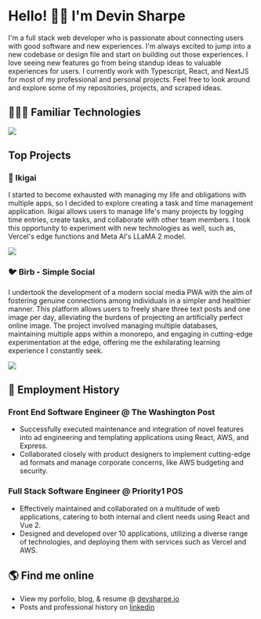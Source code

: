 # Hello! 👋🏽 I'm Devin Sharpe

I'm a full stack web developer who is passionate about connecting users with good software and new experiences. I'm always excited to jump into a new codebase or design file and start on building out those experiences. I love seeing new features go from being standup ideas to valuable experiences for users. I currently work with Typescript, React, and NextJS for most of my professional and personal projects. Feel free to look around and explore some of my repositories, projects, and scraped ideas.

## 👨🏽‍💻 Familiar Technologies

<p>
  <a href="https://skillicons.dev">
    <img src="https://skillicons.dev/icons?i=aws,babel,css,django,docker,firebase,git,github,haskell,html,js,jest,mongodb,nextjs,nodejs,nuxtjs,postgres,prisma,react,redux,sass,tailwind,ts,vercel,vue" />
  </a>
</p>

## Top Projects

### 🌸 Ikigai

I started to become exhausted with managing my life and obligations with multiple apps, so I decided to explore creating a task and time management application. Ikigai allows users to manage life's many projects by logging time entries, create tasks, and collaborate with other team members. I took this opportunity to experiment with new technologies as well, such as, Vercel's edge functions and Meta AI's LLaMA 2 model.

<p>
  <a href="https://skillicons.dev">
    <img src="https://skillicons.dev/icons?i=nextjs,react,tailwind,ts,vercel" />
  </a>
</p>

### 🐦 Birb - Simple Social

I undertook the development of a modern social media PWA with the aim of fostering genuine connections among individuals in a simpler and healthier manner. This platform allows users to freely share three text posts and one image per day, alleviating the burdens of projecting an artificially perfect online image. The project involved managing multiple databases, maintaining multiple apps within a monorepo, and engaging in cutting-edge experimentation at the edge, offering me the exhilarating learning experience I constantly seek.

<p>
  <a href="https://skillicons.dev">
    <img src="https://skillicons.dev/icons?i=nextjs,react,tailwind,ts,vercel,prisma,tensorflow" />
  </a>
</p>

## 💼 Employment History

### Front End Software Engineer @ The Washington Post

- Successfully executed maintenance and integration of novel features into ad engineering and templating applications using React, AWS, and Express.
- Collaborated closely with product designers to implement cutting-edge ad formats and manage corporate concerns, like AWS budgeting and security.

### Full Stack Software Engineer @ Priority1 POS

- Effectively maintained and collaborated on a multitude of web applications, catering to both internal and client needs using React and Vue 2.
- Designed and developed over 10 applications, utilizing a diverse range of technologies, and deploying them with services such as Vercel and AWS.

## 🌎 Find me online

- View my porfolio, blog, & resume @ [devsharpe.io](https://www.devsharpe.io)
- Posts and professional history on [linkedin](https://www.linkedin.com/in/devin-sharpe-8912b0191/)
